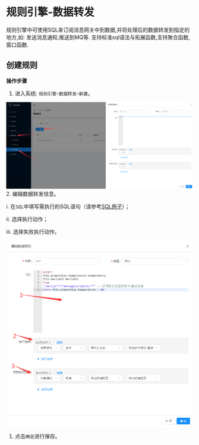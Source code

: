 # 规则引擎-数据转发

规则引擎中可使用SQL来订阅消息网关中到数据,并将处理后的数据转发到指定的地方,如: 发送消息通知,推送到MQ等.
支持标准sql语法与拓展函数,支持聚合函数,窗口函数.

## 创建规则

**操作步骤**
1. 进入系统: `规则引擎`-`数据转发`-`新建`。  
  
![规则新增](images/insert-rule-engine-sql.png)  
2. 编辑数据转发信息。 

  i. 在`SQL`中填写需执行的SQL语句（请参考[SQL例子](../dev-guide/reactor-ql.md)）；  
    
  ii.  选择执行动作；  
    
  iii. 选择失败执行动作。  
  
![规则编辑](images/update-rule-engine-sql.png)  
1. 点击`确定`进行保存。  
